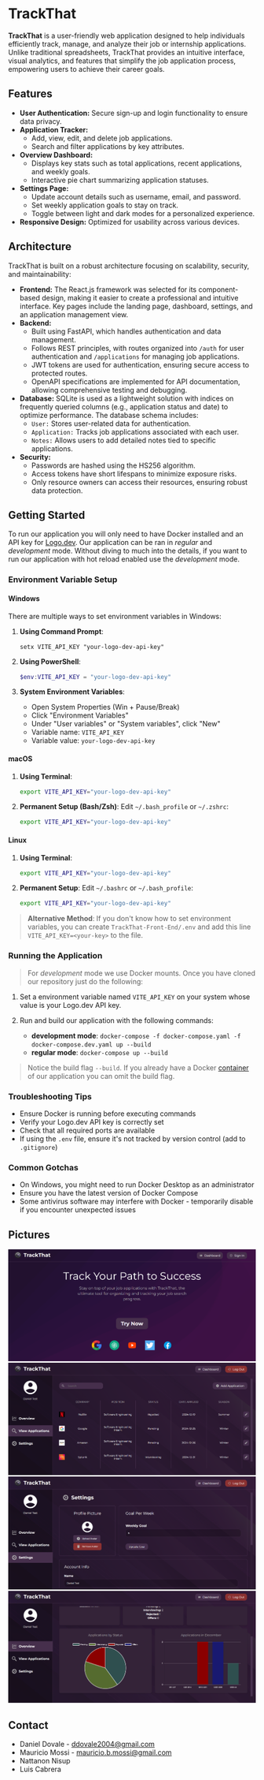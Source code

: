 # TrackThat

**TrackThat** is a user-friendly web application designed to help individuals efficiently track, manage, and analyze their job or internship applications. Unlike traditional spreadsheets, TrackThat provides an intuitive interface, visual analytics, and features that simplify the job application process, empowering users to achieve their career goals.

## Features

- **User Authentication:** Secure sign-up and login functionality to ensure data privacy.
- **Application Tracker:**
  - Add, view, edit, and delete job applications.
  - Search and filter applications by key attributes.
- **Overview Dashboard:**
  - Displays key stats such as total applications, recent applications, and weekly goals.
  - Interactive pie chart summarizing application statuses.
- **Settings Page:**
  - Update account details such as username, email, and password.
  - Set weekly application goals to stay on track.
  - Toggle between light and dark modes for a personalized experience.
- **Responsive Design:** Optimized for usability across various devices.

## Architecture

TrackThat is built on a robust architecture focusing on scalability, security, and maintainability:

- **Frontend:** The React.js framework was selected for its component-based design, making it easier to create a professional and intuitive interface. Key pages include the landing page, dashboard, settings, and an application management view.
- **Backend:**
  - Built using FastAPI, which handles authentication and data management.
  - Follows REST principles, with routes organized into `/auth` for user authentication and `/applications` for managing job applications.
  - JWT tokens are used for authentication, ensuring secure access to protected routes.
  - OpenAPI specifications are implemented for API documentation, allowing comprehensive testing and debugging.
- **Database:** SQLite is used as a lightweight solution with indices on frequently queried columns (e.g., application status and date) to optimize performance. The database schema includes:
  - `User:` Stores user-related data for authentication.
  - `Application:` Tracks job applications associated with each user.
  - `Notes:` Allows users to add detailed notes tied to specific applications.
- **Security:**
  - Passwords are hashed using the HS256 algorithm.
  - Access tokens have short lifespans to minimize exposure risks.
  - Only resource owners can access their resources, ensuring robust data protection.

## Getting Started

To run our application you will only need to have Docker installed and an API key for [Logo.dev](https://www.logo.dev/). Our application can be ran in _regular_ and _development_ mode. Without diving to much into the details, if you want to run our application with hot reload enabled use the _development_ mode.

### Environment Variable Setup

#### Windows

There are multiple ways to set environment variables in Windows:

1. **Using Command Prompt**:

   ```
   setx VITE_API_KEY "your-logo-dev-api-key"
   ```

2. **Using PowerShell**:

   ```powershell
   $env:VITE_API_KEY = "your-logo-dev-api-key"
   ```

3. **System Environment Variables**:
   - Open System Properties (Win + Pause/Break)
   - Click "Environment Variables"
   - Under "User variables" or "System variables", click "New"
   - Variable name: `VITE_API_KEY`
   - Variable value: `your-logo-dev-api-key`

#### macOS

1. **Using Terminal**:

   ```bash
   export VITE_API_KEY="your-logo-dev-api-key"
   ```

2. **Permanent Setup (Bash/Zsh)**:
   Edit `~/.bash_profile` or `~/.zshrc`:
   ```bash
   export VITE_API_KEY="your-logo-dev-api-key"
   ```

#### Linux

1. **Using Terminal**:

   ```bash
   export VITE_API_KEY="your-logo-dev-api-key"
   ```

2. **Permanent Setup**:
   Edit `~/.bashrc` or `~/.bash_profile`:
   ```bash
   export VITE_API_KEY="your-logo-dev-api-key"
   ```

> **Alternative Method**: If you don't know how to set environment variables, you can create `TrackThat-Front-End/.env` and add this line `VITE_API_KEY=<your-key>` to the file.

### Running the Application

> For _development_ mode we use Docker mounts. Once you have cloned our repository just do the following:

1. Set a environment variable named `VITE_API_KEY` on your system whose value is your Logo.dev API key.

2. Run and build our application with the following commands:
   - **development mode**: `docker-compose -f docker-compose.yaml -f docker-compose.dev.yaml up --build`
   - **regular mode**: `docker-compose up --build`

> Notice the build flag `--build`. If you already have a Docker [container](https://www.docker.com/resources/what-container/) of our application you can omit the build flag.

### Troubleshooting Tips

- Ensure Docker is running before executing commands
- Verify your Logo.dev API key is correctly set
- Check that all required ports are available
- If using the `.env` file, ensure it's not tracked by version control (add to `.gitignore`)

### Common Gotchas

- On Windows, you might need to run Docker Desktop as an administrator
- Ensure you have the latest version of Docker Compose
- Some antivirus software may interfere with Docker - temporarily disable if you encounter unexpected issues

## Pictures

<img src="TrackThat-Front-End/src/assets/Screenshot_3.png"/>
<img src="TrackThat-Front-End/src/assets/Screenshot_4.png"/>
<img src="TrackThat-Front-End/src/assets/Screenshot_5.png"/>
<img src="TrackThat-Front-End/src/assets/Screenshot_6.png"/>

## Contact

- Daniel Dovale - ddovale2004@gmail.com
- Mauricio Mossi - mauricio.b.mossi@gmail.com
- Nattanon Nisup
- Luis Cabrera
